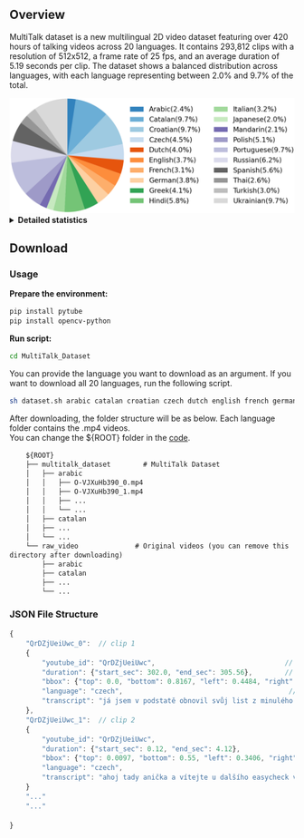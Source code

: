 ## Overview
MultiTalk dataset is a new multilingual 2D video dataset featuring over 420 hours of talking videos across 20 languages. 
It contains 293,812 clips with a resolution of 512x512, a frame rate of 25 fps, and an average duration of 5.19 seconds per clip.
The dataset shows a balanced distribution across languages, with each language representing between 2.0% and 9.7% of the total.  

<img alt="statistic" src="../assets/statistic.png" width=560>


<details><summary><b>Detailed statistics</b></summary><p>

| Language | Total Duration(h) | #Clips | Avg. Duration(s) | Annotation |
|:---:|:---:|:---:|:---:|:---:|
| Arabic | 10.32 | 9048 | 4.11 | [arabic.json](https://github.com/postech-ami/MultiTalk/tree/main/MultiTalk_Dataset/annotations/arabic.json) |
| Catalan | 41.0 |  29232 | 5.05 | [catalan.json](https://github.com/postech-ami/MultiTalk/tree/main/MultiTalk_Dataset/annotations/catalan.json) |
| Croatian | 41.0 |  25465 | 5.80 | [croatian.json](https://github.com/postech-ami/MultiTalk/tree/main/MultiTalk_Dataset/annotations/croatian.json) |
| Czech | 18.9 | 11228 | 6.06 | [czech.json](https://github.com/postech-ami/MultiTalk/tree/main/MultiTalk_Dataset/annotations/czech.json) |
| Dutch | 17.05 | 14187 | 4.33 | [dutch.json](https://github.com/postech-ami/MultiTalk/tree/main/MultiTalk_Dataset/annotations/dutch.json) |
| English | 15.49 |  11082 | 5.03 | [english.json](https://github.com/postech-ami/MultiTalk/tree/main/MultiTalk_Dataset/annotations/english.json) |
| French | 13.17 |  11576 | 4.10 | [french.json](https://github.com/postech-ami/MultiTalk/tree/main/MultiTalk_Dataset/annotations/french.json) |
| German | 16.25 | 10856 | 5.39 | [german.json](https://github.com/postech-ami/MultiTalk/tree/main/MultiTalk_Dataset/annotations/german.json) |
| Greek | 17.53 | 12698 | 4.97 | [greek.json](https://github.com/postech-ami/MultiTalk/tree/main/MultiTalk_Dataset/annotations/greek.json) |
| Hindi | 24.41 | 16120 | 5.45 | [hindi.json](https://github.com/postech-ami/MultiTalk/tree/main/MultiTalk_Dataset/annotations/hindi.json) |
| Italian | 13.59 | 9753 | 5.02 | [italian.json](https://github.com/postech-ami/MultiTalk/tree/main/MultiTalk_Dataset/annotations/italian.json) |
| Japanese | 8.36 | 5990 | 5.03 | [japanese.json](https://github.com/postech-ami/MultiTalk/tree/main/MultiTalk_Dataset/annotations/japanese.json) |
| Mandarin | 8.73 | 6096 | 5.15 | [mandarin.json](https://github.com/postech-ami/MultiTalk/tree/main/MultiTalk_Dataset/annotations/mandarin.json) |
| Polish | 21.58 | 15181 | 5.12 | [polish.json](https://github.com/postech-ami/MultiTalk/tree/main/MultiTalk_Dataset/annotations/polish.json) |
| Portuguese | 41.0 | 25321 | 5.83 | [portuguese.json](https://github.com/postech-ami/MultiTalk/tree/main/MultiTalk_Dataset/annotations/portuguese.json) |
| Russian | 26.32 | 17811 | 5.32 | [russian.json](https://github.com/postech-ami/MultiTalk/tree/main/MultiTalk_Dataset/annotations/russian.json) |
| Spanish | 23.65 | 18758 | 4.54 | [spanish.json](https://github.com/postech-ami/MultiTalk/tree/main/MultiTalk_Dataset/annotations/spanish.json) |
| Thai | 10.95 | 7595 | 5.19 | [thai.json](https://github.com/postech-ami/MultiTalk/tree/main/MultiTalk_Dataset/annotations/thai.json) |
| Turkish | 12.9 | 11165 | 4.16 | [turkish.json](https://github.com/postech-ami/MultiTalk/tree/main/MultiTalk_Dataset/annotations/turkish.json) |
| Ukrainian | 41.0 | 24650 | 5.99 | [ukrainian.json](https://github.com/postech-ami/MultiTalk/tree/main/MultiTalk_Dataset/annotations/ukrainian.json) |
</p></details>

## Download

### Usage
**Prepare the environment:**
```bash
pip install pytube
pip install opencv-python
```

**Run script:** 
```bash
cd MultiTalk_Dataset
``` 
You can provide the language you want to download as an argument. If you want to download all 20 languages, run the following script.  
```bash
sh dataset.sh arabic catalan croatian czech dutch english french german greek hindi italian japanese mandarin polish portuguese russian spanish thai turkish ukrainian
```

After downloading, the folder structure will be as below. Each language folder contains the .mp4 videos.  
You can change the ${ROOT} folder in the [code](https://github.com/postech-ami/MultiTalk/tree/main/MultiTalk_Dataset/download_and_process.py).
```
    ${ROOT}
    ├── multitalk_dataset        # MultiTalk Dataset
    │   ├── arabic
    │   │   ├── O-VJXuHb390_0.mp4
    │   │   ├── O-VJXuHb390_1.mp4
    │   │   ├── ...
    │   │   └── ...             
    │   ├── catalan                                        
    │   ├── ...          
    │   └── ...                 
    └── raw_video              # Original videos (you can remove this directory after downloading)
        ├── arabic              
        ├── catalan                          
        ├── ...          
        └── ...
```

### JSON File Structure
```javascript
{
    "QrDZjUeiUwc_0":  // clip 1 
    {
        "youtube_id": "QrDZjUeiUwc",                                // youtube id
        "duration": {"start_sec": 302.0, "end_sec": 305.56},        // start and end times in the original video
        "bbox": {"top": 0.0, "bottom": 0.8167, "left": 0.4484, "right": 0.9453},  // bounding box
        "language": "czech",                                         // language
        "transcript": "já jsem v podstatě obnovil svůj list z minulého roku"      // transcript
    },
    "QrDZjUeiUwc_1":  // clip 2 
    {
        "youtube_id": "QrDZjUeiUwc",                                
        "duration": {"start_sec": 0.12, "end_sec": 4.12},        
        "bbox": {"top": 0.0097, "bottom": 0.55, "left": 0.3406, "right": 0.6398},  
        "language": "czech",                                       
        "transcript": "ahoj tady anička a vítejte u dalšího easycheck videa"      
    }
    "..."
    "..."

}
```
